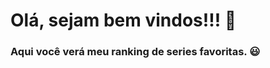 # Olá, sejam bem vindos!!! :wave: 

### Aqui você verá meu ranking de series favoritas. :smiley:







